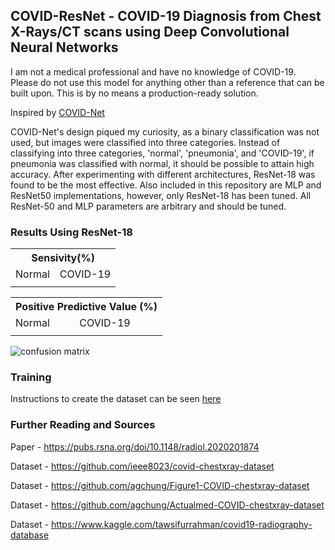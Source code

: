 ## COVID-ResNet - COVID-19 Diagnosis from Chest X-Rays/CT scans using Deep Convolutional Neural Networks

I am not a medical professional and have no knowledge of COVID-19. Please do not use this model for anything other than a reference that can be built upon. This is by no means a production-ready solution.

Inspired by [COVID-Net](https://github.com/lindawangg/COVID-Net)

COVID-Net's design piqued my curiosity, as a binary classification was not used, but images were classified into three categories. Instead of classifying into three categories, 'normal', 'pneumonia', and 'COVID-19', if pneumonia was classified with normal, it should be possible to attain high accuracy. After experimenting with different architectures, ResNet-18 was found to be the most effective. Also included in this repository are MLP and ResNet50 implementations, however, only ResNet-18 has been tuned. All ResNet-50 and MLP parameters are arbitrary and should be tuned.

### Results Using ResNet-18
<div><table>
  <tr>
    <th colspan="2">Sensivity(%)</th>
  </tr>
  <tr>
    <td>Normal</td>
    <td>COVID-19</td>
  </tr>
  <tr>
    <td></td>
    <td></td>
  </tr>
</table></div>

<div><table>
  <tr>
    <th colspan="2">Positive Predictive Value (%)</th>
  </tr>
  <tr>
    <td>Normal</td>
    <td>COVID-19</td>
  </tr>
  <tr>
    <td></td>
    <td></td>
  </tr>
</table></div>

![confusion matrix](https://img.techpowerup.org/200623/index.png)

### Training
Instructions to create the dataset can be seen [here](https://github.com/Stanley-Zheng/COVID-ResNet/blob/master/makedataset.md)


### Further Reading and Sources
Paper - https://pubs.rsna.org/doi/10.1148/radiol.2020201874

Dataset - https://github.com/ieee8023/covid-chestxray-dataset

Dataset - https://github.com/agchung/Figure1-COVID-chestxray-dataset

Dataset - https://github.com/agchung/Actualmed-COVID-chestxray-dataset

Dataset - https://www.kaggle.com/tawsifurrahman/covid19-radiography-database
